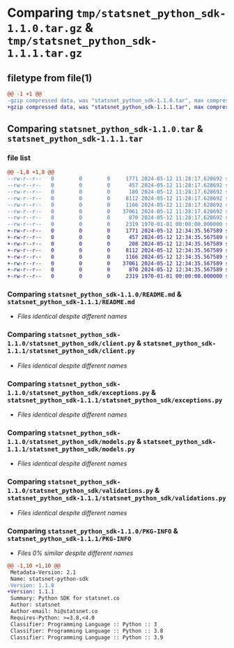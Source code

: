 # Comparing `tmp/statsnet_python_sdk-1.1.0.tar.gz` & `tmp/statsnet_python_sdk-1.1.1.tar.gz`

## filetype from file(1)

```diff
@@ -1 +1 @@
-gzip compressed data, was "statsnet_python_sdk-1.1.0.tar", max compression
+gzip compressed data, was "statsnet_python_sdk-1.1.1.tar", max compression
```

## Comparing `statsnet_python_sdk-1.1.0.tar` & `statsnet_python_sdk-1.1.1.tar`

### file list

```diff
@@ -1,8 +1,8 @@
--rw-r--r--   0        0        0     1771 2024-05-12 11:28:17.628692 statsnet_python_sdk-1.1.0/README.md
--rw-r--r--   0        0        0      457 2024-05-12 11:28:17.628692 statsnet_python_sdk-1.1.0/pyproject.toml
--rw-r--r--   0        0        0      180 2024-05-12 11:28:17.628692 statsnet_python_sdk-1.1.0/statsnet_python_sdk/__init__.py
--rw-r--r--   0        0        0     8112 2024-05-12 11:28:17.628692 statsnet_python_sdk-1.1.0/statsnet_python_sdk/client.py
--rw-r--r--   0        0        0     1166 2024-05-12 11:28:17.628692 statsnet_python_sdk-1.1.0/statsnet_python_sdk/exceptions.py
--rw-r--r--   0        0        0    37061 2024-05-12 11:28:17.628692 statsnet_python_sdk-1.1.0/statsnet_python_sdk/models.py
--rw-r--r--   0        0        0      870 2024-05-12 11:28:17.628692 statsnet_python_sdk-1.1.0/statsnet_python_sdk/validations.py
--rw-r--r--   0        0        0     2319 1970-01-01 00:00:00.000000 statsnet_python_sdk-1.1.0/PKG-INFO
+-rw-r--r--   0        0        0     1771 2024-05-12 12:34:35.567589 statsnet_python_sdk-1.1.1/README.md
+-rw-r--r--   0        0        0      457 2024-05-12 12:34:35.567589 statsnet_python_sdk-1.1.1/pyproject.toml
+-rw-r--r--   0        0        0      208 2024-05-12 12:34:35.567589 statsnet_python_sdk-1.1.1/statsnet_python_sdk/__init__.py
+-rw-r--r--   0        0        0     8112 2024-05-12 12:34:35.567589 statsnet_python_sdk-1.1.1/statsnet_python_sdk/client.py
+-rw-r--r--   0        0        0     1166 2024-05-12 12:34:35.567589 statsnet_python_sdk-1.1.1/statsnet_python_sdk/exceptions.py
+-rw-r--r--   0        0        0    37061 2024-05-12 12:34:35.567589 statsnet_python_sdk-1.1.1/statsnet_python_sdk/models.py
+-rw-r--r--   0        0        0      870 2024-05-12 12:34:35.567589 statsnet_python_sdk-1.1.1/statsnet_python_sdk/validations.py
+-rw-r--r--   0        0        0     2319 1970-01-01 00:00:00.000000 statsnet_python_sdk-1.1.1/PKG-INFO
```

### Comparing `statsnet_python_sdk-1.1.0/README.md` & `statsnet_python_sdk-1.1.1/README.md`

 * *Files identical despite different names*

### Comparing `statsnet_python_sdk-1.1.0/statsnet_python_sdk/client.py` & `statsnet_python_sdk-1.1.1/statsnet_python_sdk/client.py`

 * *Files identical despite different names*

### Comparing `statsnet_python_sdk-1.1.0/statsnet_python_sdk/exceptions.py` & `statsnet_python_sdk-1.1.1/statsnet_python_sdk/exceptions.py`

 * *Files identical despite different names*

### Comparing `statsnet_python_sdk-1.1.0/statsnet_python_sdk/models.py` & `statsnet_python_sdk-1.1.1/statsnet_python_sdk/models.py`

 * *Files identical despite different names*

### Comparing `statsnet_python_sdk-1.1.0/statsnet_python_sdk/validations.py` & `statsnet_python_sdk-1.1.1/statsnet_python_sdk/validations.py`

 * *Files identical despite different names*

### Comparing `statsnet_python_sdk-1.1.0/PKG-INFO` & `statsnet_python_sdk-1.1.1/PKG-INFO`

 * *Files 0% similar despite different names*

```diff
@@ -1,10 +1,10 @@
 Metadata-Version: 2.1
 Name: statsnet-python-sdk
-Version: 1.1.0
+Version: 1.1.1
 Summary: Python SDK for statsnet.co
 Author: statsnet
 Author-email: hi@statsnet.co
 Requires-Python: >=3.8,<4.0
 Classifier: Programming Language :: Python :: 3
 Classifier: Programming Language :: Python :: 3.8
 Classifier: Programming Language :: Python :: 3.9
```

